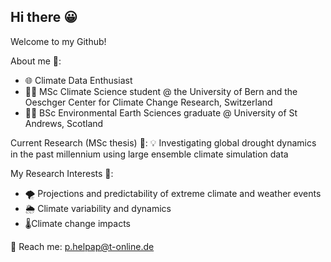 ## Hi there 😀

Welcome to my Github!

About me 📎: 
- 🌐 Climate Data Enthusiast 
- 👩‍💻 MSc Climate Science student @ the University of Bern and the Oeschger Center for Climate Change Research, Switzerland 
- 👩‍🎓 BSc Environmental Earth Sciences graduate @ University of St Andrews, Scotland

Current Research (MSc thesis) 🔎: 
💡 Investigating global drought dynamics in the past millennium using large ensemble climate simulation data

My Research Interests 🔬:
- 🌪 Projections and predictability of extreme climate and weather events
- 🌦 Climate variability and dynamics
- 🌡Climate change impacts 

📨 Reach me: p.helpap@t-online.de 


